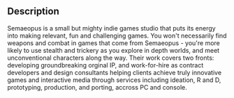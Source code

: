 ## Description

Semaeopus is a small but mighty indie games studio that puts its energy into making relevant, fun and challenging games. You won't necessarily find weapons and combat in games that come from Semaeopus - you're more likely to use stealth and trickery as you explore in depth worlds, and meet unconventional characters along the way. Their work covers two fronts: developing groundbreaking orginal IP, and work-for-hire as contract developers and design consultants helping clients achieve truly innovative games and interactive media through services including ideation, R and D, prototyping, production, and porting, accross PC and console.



